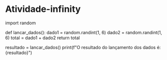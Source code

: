 # Atividade-infinity

import random

def lancar_dados():
    dado1 = random.randint(1, 6)
    dado2 = random.randint(1, 6)
    total = dado1 + dado2
    return total

resultado = lancar_dados()
print(f"O resultado do lançamento dos dados é: {resultado}")
